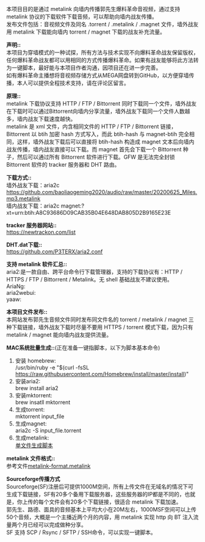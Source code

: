 本项目目的是通过 metalink 向墙内传播郭先生爆料革命音视频，通过支持 metalink 协议的下载软件下载音频，可以帮助向墙内战友传播。<br>
发布文件包括：音视频文件及同名 .torrent / .metalink / .magnet 文件，墙外战友用 metalink 下载能向墙内 torrent / magnet 下载的战友补充流量。

<b>声明::</b><br>
本项目为穿墙模式的一种试探，所有方法与技术实现不向爆料革命战友保留版权，任何爆料革命战友都可以用相同的方式传播爆料革命。如果有战友能够将此方法转为一键脚本，最好能与本项目作者沟通，因项目还在进一步完善。<br>
如有爆料革命主播想将音视频存储方式从MEGA网盘转到GitHub，以方便穿墙传播，本人可以提供全程技术支持，请在评论区留言。

<b>原理::</b><br>
metalink 下载协议支持 HTTP / FTP / Bittorrent 同时下载同一个文件，墙外战友在下载时可以通过Bittorrent向墙内分享流量，墙外战友下载同一个文件人数越多，墙内战友下载速度越快。<br>
metalink 是 xml 文件，内含相同文件的 HTTP / FTP / Bittorrent 链接，Bittorrent 以 btih 加密 hash 方式写入，而此 btih-hash 与 magnet-btih 完全相同，这样，墙外战友下载后可以直接将 btih-hash 构造成 magnet 文本后向墙内战友传播，墙内战友直接可以下载。而 magnet 首先会下载一个 Bittorrent 种子，然后可以通过所有 Bittorrent 软件进行下载。GFW 是无法完全封锁 Bittorrent 软件的 tracker 服务器和 DHT 路由。

<b>下载方式::</b><br>
墙外战友下载：aria2c https://github.com/baoliaogeming2020/audio/raw/master/20200625_Miles.mp3.metalink <br>
墙内战友下载：aria2c magnet:?xt=urn:btih:A8C93686D09CAB35B04E648DAB805D2B9165E23E

<b>tracker 服务器网站::</b><br>
https://newtrackon.com/list

<b>DHT.dat下载::</b><br>
https://github.com/P3TERX/aria2.conf

<b>支持 metalink 软件汇总::</b><br>
aria2:是一款自由、跨平台命令行下载管理器，支持的下载协议有：HTTP / HTTPS / FTP / Bittorrent / Metalink。无 shell 基础战友不建议使用。<br>
AriaNg:<br>
aria2webui:<br>
yaaw:

<b>本项目文件发布::</b><br>
本网站发布郭先生音频文件同时发布同文件名的 torrent / metalink / magnet 三种下载链接，墙外战友下载时尽量不要用 HTTPS / torrent 模式下载，因为只有 metalink / magnet 能向墙内战友提供流量。

<b>MAC系统批量生成::</b>(正在准备一键指脚本，以下为脚本基本命令)<br>
1. 安装 homebrew:<br>
/usr/bin/ruby -e "$(curl -fsSL https://raw.githubusercontent.com/Homebrew/install/master/install)"
2. 安装aria2:<br>
brew install aria2
3. 安装mktorrent:<br>
brew insatll mktorrent
4. 生成torrent:<br>
mktorrent input_file
5. 生成magnet:<br>
aria2c -S input_file.torrent
6. 生成metalink:<br>
<a href="mkmetalink.sh">单文件生成脚本</a>

<b>metalink 文件格式::</b><br>
参考文件<a href="metalink-format.metalink">metalink-format.metalink</a>

<b>Sourceforge传播方式</b><br>
Sourceforge(SF)注册后可提供1000M空间，所有上传文件在无域名的情况下可生成下载链接，SF有20多个备用下载服务器，这些服务器的IP都是不同的，也就是，你上传的每个文件会有20多个下载链接，很适合 metalink 下载加速。<br>
郭先生、路德、面具的音频基本上平均大小在20M左右，1000MSF空间可以上传50个音频，大概是一个主播近两个月的内容，用 metalink 实现 http 向 BT 注入流量两个月已经可以完成做种分享。<br>
SF 支持 SCP / Rsync / SFTP / SSH命令，可以实现一键脚本。
